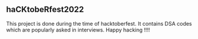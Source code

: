 ## haCKtobeRfest2022
This project is done during the time of  hacktoberfest. It contains DSA codes which are popularly asked in interviews.
Happy hacking !!!!
